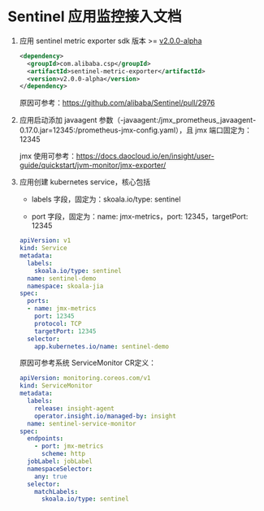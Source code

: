 # Sentinel 应用监控接入文档

1. 应用 sentinel metric exporter sdk 版本 >=  [v2.0.0-alpha](https://github.com/alibaba/Sentinel/releases/tag/2.0.0-alpha)

   ```xml
   <dependency>
     <groupId>com.alibaba.csp</groupId>
     <artifactId>sentinel-metric-exporter</artifactId>
     <version>v2.0.0-alpha</version>
   </dependency>
   ```

   原因可参考：https://github.com/alibaba/Sentinel/pull/2976

2. 应用启动添加 javaagent 参数（-javaagent:/jmx_prometheus_javaagent-0.17.0.jar=12345:/prometheus-jmx-config.yaml），且 jmx 端口固定为：12345

   jmx 使用可参考：https://docs.daocloud.io/en/insight/user-guide/quickstart/jvm-monitor/jmx-exporter/

3. 应用创建 kubernetes service，核心包括

   - labels 字段，固定为：skoala.io/type: sentinel

   - port 字段，固定为：name: jmx-metrics，port: 12345，targetPort: 12345

   ```yaml
   apiVersion: v1
   kind: Service
   metadata:
     labels:
       skoala.io/type: sentinel
     name: sentinel-demo
     namespace: skoala-jia
   spec:
     ports:
     - name: jmx-metrics
       port: 12345
       protocol: TCP
       targetPort: 12345
     selector:
       app.kubernetes.io/name: sentinel-demo
   ```

   原因可参考系统 ServiceMonitor CR定义：

   ```yaml
   apiVersion: monitoring.coreos.com/v1
   kind: ServiceMonitor
   metadata:
     labels:
       release: insight-agent
       operator.insight.io/managed-by: insight
     name: sentinel-service-monitor
   spec:
     endpoints:
       - port: jmx-metrics
         scheme: http
     jobLabel: jobLabel
     namespaceSelector:
       any: true
     selector:
       matchLabels:
         skoala.io/type: sentinel
   ```


